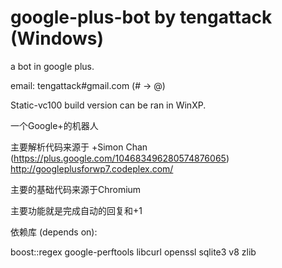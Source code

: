﻿google-plus-bot by tengattack (Windows)
===============

a bot in google plus.

email: tengattack#gmail.com (# -> @)

Static-vc100 build version can be ran in WinXP.

一个Google+的机器人

主要解析代码来源于 +Simon Chan (https://plus.google.com/104683496280574876065)
http://googleplusforwp7.codeplex.com/

主要的基础代码来源于Chromium

主要功能就是完成自动的回复和+1

依赖库 (depends on):

boost::regex
google-perftools
libcurl
openssl
sqlite3
v8
zlib
